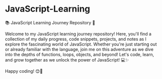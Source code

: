 # JavaScript-Learning
📚 JavaScript Learning Journey Repository 🚀

Welcome to my JavaScript learning journey repository! Here, you'll find a collection of my daily progress, code snippets, projects, and notes as I explore the fascinating world of JavaScript. Whether you're just starting out or already familiar with the language, join me on this adventure as we dive into the depths of functions, loops, objects, and beyond! Let's code, learn, and grow together as we unlock the power of JavaScript! 💻✨

Happy coding! 😊🌟
